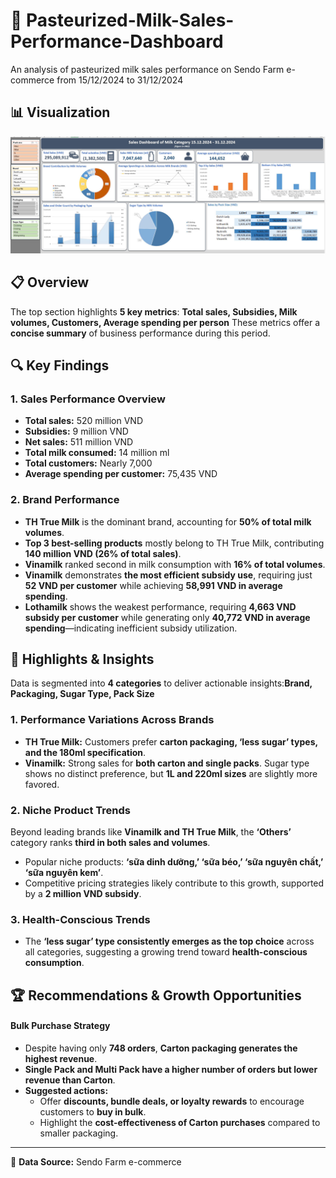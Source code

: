 # 🥛 Pasteurized-Milk-Sales-Performance-Dashboard
An analysis of pasteurized milk sales performance on Sendo Farm e-commerce from 15/12/2024 to 31/12/2024

## 📊 Visualization 

![Quick View of Milk Report](https://github.com/thanhhue121/Pasteurized-Milk-Report/blob/main/Milk%20report%20-%20Quick%20view.jpg?raw=true)

## 📋 Overview
The top section highlights **5 key metrics**: **Total sales, Subsidies, Milk volumes, Customers, Average spending per person**
These metrics offer a **concise summary** of business performance during this period.

## 🔍 Key Findings
### **1. Sales Performance Overview**
- **Total sales:** 520 million VND
- **Subsidies:** 9 million VND
- **Net sales:** 511 million VND
- **Total milk consumed:** 14 million ml
- **Total customers:** Nearly 7,000
- **Average spending per customer:** 75,435 VND

### **2. Brand Performance**
- **TH True Milk** is the dominant brand, accounting for **50% of total milk volumes**.
- **Top 3 best-selling products** mostly belong to TH True Milk, contributing **140 million VND (26% of total sales)**.
- **Vinamilk** ranked second in milk consumption with **16% of total volumes**.
- **Vinamilk** demonstrates **the most efficient subsidy use**, requiring just **52 VND per customer** while achieving **58,991 VND in average spending**.
- **Lothamilk** shows the weakest performance, requiring **4,663 VND subsidy per customer** while generating only **40,772 VND in average spending**—indicating inefficient subsidy utilization.

## 🚨 Highlights & Insights
Data is segmented into **4 categories** to deliver actionable insights:**Brand, Packaging, Sugar Type, Pack Size**

### **1. Performance Variations Across Brands**
- **TH True Milk:** Customers prefer **carton packaging, ‘less sugar’ types, and the 180ml specification**.
- **Vinamilk:** Strong sales for **both carton and single packs**. Sugar type shows no distinct preference, but **1L and 220ml sizes** are slightly more favored.

### **2. Niche Product Trends**
Beyond leading brands like **Vinamilk and TH True Milk**, the **‘Others’** category ranks **third in both sales and volumes**.
- Popular niche products: **‘sữa dinh dưỡng,’ ‘sữa béo,’ ‘sữa nguyên chất,’ ‘sữa nguyên kem’**.
- Competitive pricing strategies likely contribute to this growth, supported by a **2 million VND subsidy**.

### **3. Health-Conscious Trends**
- The **‘less sugar’ type consistently emerges as the top choice** across all categories, suggesting a growing trend toward **health-conscious consumption**.

## ️🏆 Recommendations & Growth Opportunities
#### **Bulk Purchase Strategy**
- Despite having only **748 orders**, **Carton packaging generates the highest revenue**.
- **Single Pack and Multi Pack have a higher number of orders but lower revenue than Carton**.
- **Suggested actions:**
  - Offer **discounts, bundle deals, or loyalty rewards** to encourage customers to **buy in bulk**.
  - Highlight the **cost-effectiveness of Carton purchases** compared to smaller packaging.
---
🛒 **Data Source:** Sendo Farm e-commerce
